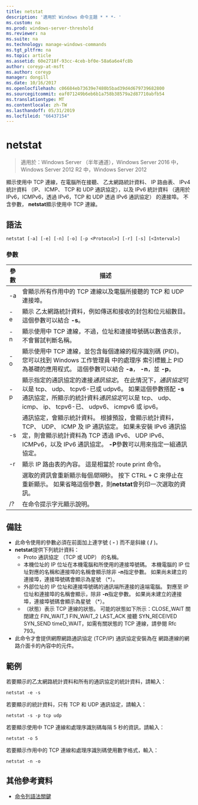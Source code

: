 ```yaml
---
title: netstat
description: '適用於 Windows 命令主題 * * *- '
ms.custom: na
ms.prod: windows-server-threshold
ms.reviewer: na
ms.suite: na
ms.technology: manage-windows-commands
ms.tgt_pltfrm: na
ms.topic: article
ms.assetid: 60e2718f-93cc-4ceb-bf0e-58a6a6e4fc8b
author: coreyp-at-msft
ms.author: coreyp
manager: dongill
ms.date: 10/16/2017
ms.openlocfilehash: c06684eb73639e7480b5bad39d4d679739682800
ms.sourcegitcommit: eaf071249b6eb6b1a758b38579a2d87710abfb54
ms.translationtype: MT
ms.contentlocale: zh-TW
ms.lasthandoff: 05/31/2019
ms.locfileid: "66437154"
---
```

# <a name="netstat"></a>netstat

>適用於：Windows Server （半年通道），Windows Server 2016 中，Windows Server 2012 R2 中，Windows Server 2012

顯示使用中 TCP 連線，在電腦所在接聽、 乙太網路統計資料、 IP 路由表、 IPv4 統計資料 （IP、 ICMP、 TCP 和 UDP 通訊協定），以及 IPv6 統計資料 （適用於 IPv6，ICMPv6，透過 IPv6，TCP 和 UDP 透過 IPv6 通訊協定） 的連接埠。 不含參數， **netstat**顯示使用中 TCP 連線。 

## <a name="syntax"></a>語法
```
netstat [-a] [-e] [-n] [-o] [-p <Protocol>] [-r] [-s] [<Interval>]
```

### <a name="parameters"></a>參數

|   參數   |                                                                                                                                              描述                                                                                                                                              |
|---------------|-------------------------------------------------------------------------------------------------------------------------------------------------------------------------------------------------------------------------------------------------------------------------------------------------------|
|      -a       |                                                                                                   會顯示所有作用中的 TCP 連線以及電腦所接聽的 TCP 和 UDP 連接埠。                                                                                                   |
|      -e       |                                                                                 顯示 乙太網路統計資料，例如傳送和接收的封包和位元組數目。 這個參數可以結合 **-s**。                                                                                  |
|      -n       |                                                                               顯示使用中 TCP 連線，不過，位址和連接埠號碼以數值表示，不會嘗試判斷名稱。                                                                               |
|      -o       |                          顯示使用中 TCP 連線，並包含每個連線的程序識別碼 (PID)。 您可以找到 Windows 工作管理員 中的處理序 索引標籤上 PID 為基礎的應用程式。 這個參數可以結合 **-a**， **-n**，並 **-p**。                           |
| -p <Protocol> |               顯示指定的通訊協定的連接*通訊協定*。 在此情況下，*通訊協定*可以是 tcp、 udp、 tcpv6-已或 udpv6。 如果這個參數搭配 **-s**通訊協定，所顯示的統計資料*通訊協定*可以是 tcp、 udp、 icmp、 ip、 tcpv6-已、 udpv6、 icmpv6 或 ipv6。                |
|      -s       | 通訊協定，會顯示統計資料。 根據預設，會顯示統計資料，TCP、 UDP、 ICMP 及 IP 通訊協定。 如果未安裝 IPv6 通訊協定，則會顯示統計資料為 TCP 透過 IPv6、 UDP IPv6、 ICMPv6，以及 IPv6 通訊協定。 **-P**參數可以用來指定一組通訊協定。 |
|      -r       |                                                                                                     顯示 IP 路由表的內容。 這是相當於 route print 命令。                                                                                                     |
|  <Interval>   |                                                        選取的資訊會重新顯示每個*間隔*秒。 按下 CTRL + C 來停止在重新顯示。 如果省略這個參數，則**netstat**會列印一次選取的資訊。                                                         |
|      /?       |                                                                                                                                 在命令提示字元顯示說明。                                                                                                                                  |

## <a name="remarks"></a>備註
-   此命令使用的參數必須在前面加上連字號 ( **-** ) 而不是斜線 ( **/** )。
-   **netstat**提供下列統計資料：
    -   Proto 通訊協定 （TCP 或 UDP） 的名稱。
    -   本機位址的 IP 位址在本機電腦和所使用的連接埠號碼。 本機電腦的 IP 位址對應的名稱和連接埠的名稱會顯示除非 **-n**指定參數。 如果尚未建立的連接埠，連接埠號碼會顯示為星號 （*）。
    -   外部位址的 IP 位址和連接埠號碼的通訊端所連接的遠端電腦。 對應至 IP 位址和連接埠的名稱會顯示，除非 **-n**指定參數。 如果尚未建立的連接埠，連接埠號碼會顯示為星號 （*）。
    -   （狀態）表示 TCP 連線的狀態。 可能的狀態如下所示：CLOSE_WAIT 關閉建立 FIN_WAIT_1 FIN_WAIT_2 LAST_ACK 接聽 SYN_RECEIVED SYN_SEND timeD_WAIT，如需有關狀態的 TCP 連線，請參閱 Rfc 793。
-   此命令才會提供網際網路通訊協定 (TCP/IP) 通訊協定安裝為在 網路連線的網路介面卡的內容中的元件。

## <a name="BKMK_Examples"></a>範例
若要顯示的乙太網路統計資料和所有的通訊協定的統計資料，請輸入：
```
netstat -e -s
```
若要顯示的統計資料，只有 TCP 和 UDP 通訊協定，請輸入：
```
netstat -s -p tcp udp
```
若要顯示使用中 TCP 連線和處理序識別碼每隔 5 秒的資訊，請輸入：
```
netstat -o 5
```
若要顯示作用中的 TCP 連線和處理序識別碼使用數字格式，輸入：
```
netstat -n -o
```

## <a name="additional-references"></a>其他參考資料
-   [命令列語法關鍵](command-line-syntax-key.md)
